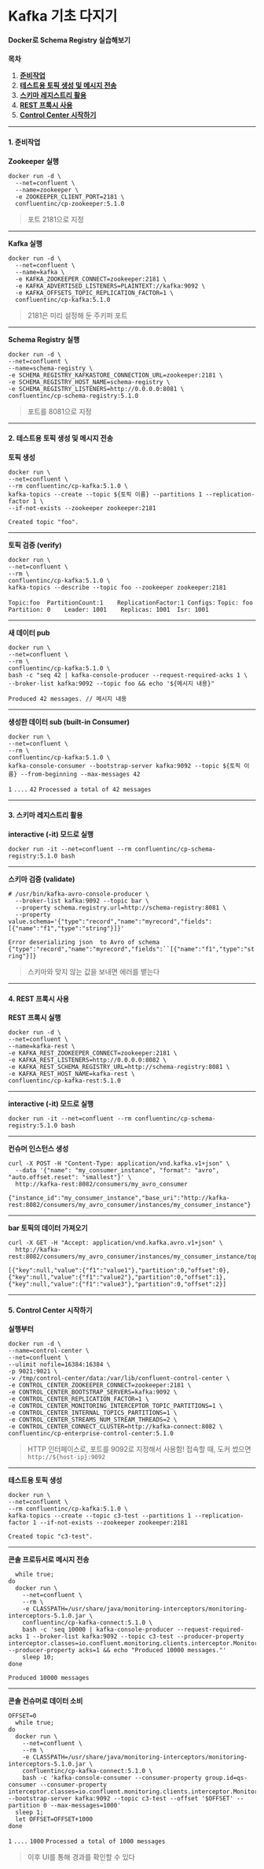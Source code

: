 # Kafka 기초 다지기

#### Docker로 Schema Registry 실습해보기

**목차**

1. [**준비작업**](#1-준비작업)
2. [**테스트용 토픽 생성 및 메시지 전송**](#-2-테스트용-토픽-생성-및-메시지-전송)
3. [**스키마 레지스트리 활용**](#3-스키마-레지스트리-활용)
4. [**REST 프록시 사용**](#3-REST-프록시-사용)
5. [**Control Center 시작하기**](#5-Control-Center-시작하기)



___

#### 1. 준비작업

**Zookeeper 실행**

```
docker run -d \
  --net=confluent \
  --name=zookeeper \
  -e ZOOKEEPER_CLIENT_PORT=2181 \
  confluentinc/cp-zookeeper:5.1.0
```
> 포트 2181으로 지정

___

**Kafka 실행**

```
docker run -d \
  --net=confluent \
  --name=kafka \
  -e KAFKA_ZOOKEEPER_CONNECT=zookeeper:2181 \
  -e KAFKA_ADVERTISED_LISTENERS=PLAINTEXT://kafka:9092 \
  -e KAFKA_OFFSETS_TOPIC_REPLICATION_FACTOR=1 \
  confluentinc/cp-kafka:5.1.0
```
> 2181은 미리 설정해 둔 주키퍼 포트

___

**Schema Registry 실행**

```
docker run -d \
--net=confluent \
--name=schema-registry \
-e SCHEMA_REGISTRY_KAFKASTORE_CONNECTION_URL=zookeeper:2181 \
-e SCHEMA_REGISTRY_HOST_NAME=schema-registry \
-e SCHEMA_REGISTRY_LISTENERS=http://0.0.0.0:8081 \
confluentinc/cp-schema-registry:5.1.0
```
> 포트를 8081으로 지정



___

#### 2. 테스트용 토픽 생성 및 메시지 전송

**토픽 생성**

```
docker run \
--net=confluent \
--rm confluentinc/cp-kafka:5.1.0 \
kafka-topics --create --topic ${토픽 이름} --partitions 1 --replication-factor 1 \
--if-not-exists --zookeeper zookeeper:2181
```
`Created topic "foo".`

___

**토픽 검증 (verify)**

```
docker run \
--net=confluent \
--rm \
confluentinc/cp-kafka:5.1.0 \
kafka-topics --describe --topic foo --zookeeper zookeeper:2181
```

`Topic:foo	PartitionCount:1	ReplicationFactor:1	Configs:`
`Topic: foo	Partition: 0	Leader: 1001	Replicas: 1001	Isr: 1001`

___

**새 데이터 pub**

```
docker run \
--net=confluent \
--rm \
confluentinc/cp-kafka:5.1.0 \
bash -c "seq 42 | kafka-console-producer --request-required-acks 1 \
--broker-list kafka:9092 --topic foo && echo '${메시지 내용}"
```

`Produced 42 messages. // 메시지 내용`

___

**생성한 데이터 sub (built-in Consumer)**

```
docker run \
--net=confluent \
--rm \
confluentinc/cp-kafka:5.1.0 \
kafka-console-consumer --bootstrap-server kafka:9092 --topic ${토픽 이름} --from-beginning --max-messages 42
```

`1`
`....`
`42`
`Processed a total of 42 messages`



___

#### 3. 스키마 레지스트리 활용

**interactive (-it) 모드로 실행**

```
docker run -it --net=confluent --rm confluentinc/cp-schema-registry:5.1.0 bash
```
___

**스키마 검증 (validate)**

```
# /usr/bin/kafka-avro-console-producer \
  --broker-list kafka:9092 --topic bar \
  --property schema.registry.url=http://schema-registry:8081 \
  --property value.schema='{"type":"record","name":"myrecord","fields":[{"name":"f1","type":"string"}]}'
```

`Error deserializing json  to Avro of schema {"type":"record","name":"myrecord","fields":``[{"name":"f1","type":"string"}]}`
> 스키마와 맞지 않는 값을 보내면 에러를 뱉는다



___

#### 4. REST 프록시 사용

**REST 프록시 실행**

```
docker run -d \
--net=confluent \
--name=kafka-rest \
-e KAFKA_REST_ZOOKEEPER_CONNECT=zookeeper:2181 \
-e KAFKA_REST_LISTENERS=http://0.0.0.0:8082 \
-e KAFKA_REST_SCHEMA_REGISTRY_URL=http://schema-registry:8081 \
-e KAFKA_REST_HOST_NAME=kafka-rest \
confluentinc/cp-kafka-rest:5.1.0
```

___

**interactive (-it) 모드로 실행**

```
docker run -it --net=confluent --rm confluentinc/cp-schema-registry:5.1.0 bash
```

___

**컨슈머 인스턴스 생성**

```
curl -X POST -H "Content-Type: application/vnd.kafka.v1+json" \
  --data '{"name": "my_consumer_instance", "format": "avro", "auto.offset.reset": "smallest"}' \
  http://kafka-rest:8082/consumers/my_avro_consumer
```

`{"instance_id":"my_consumer_instance","base_uri":"http://kafka-rest:8082/consumers/my_avro_consumer/instances/my_consumer_instance"}`

___

**bar 토픽의 데이터 가져오기**

```
curl -X GET -H "Accept: application/vnd.kafka.avro.v1+json" \
  http://kafka-rest:8082/consumers/my_avro_consumer/instances/my_consumer_instance/topics/bar
```

`[{"key":null,"value":{"f1":"value1"},"partition":0,"offset":0},{"key":null,"value":{"f1":"value2"},"partition":0,"offset":1},{"key":null,"value":{"f1":"value3"},"partition":0,"offset":2}]`



___

#### 5. Control Center 시작하기

**실행부터**

```
docker run -d \
--name=control-center \
--net=confluent \
--ulimit nofile=16384:16384 \
-p 9021:9021 \
-v /tmp/control-center/data:/var/lib/confluent-control-center \
-e CONTROL_CENTER_ZOOKEEPER_CONNECT=zookeeper:2181 \
-e CONTROL_CENTER_BOOTSTRAP_SERVERS=kafka:9092 \
-e CONTROL_CENTER_REPLICATION_FACTOR=1 \
-e CONTROL_CENTER_MONITORING_INTERCEPTOR_TOPIC_PARTITIONS=1 \
-e CONTROL_CENTER_INTERNAL_TOPICS_PARTITIONS=1 \
-e CONTROL_CENTER_STREAMS_NUM_STREAM_THREADS=2 \
-e CONTROL_CENTER_CONNECT_CLUSTER=http://kafka-connect:8082 \
confluentinc/cp-enterprise-control-center:5.1.0
```

> HTTP 인터페이스로, 포트를 9092로 지정해서 사용함!
> 접속할 때, 도커 썼으면 `http://${host-ip}:9092`

___

**테스트용 토픽 생성**

```
docker run \
--net=confluent \
--rm confluentinc/cp-kafka:5.1.0 \
kafka-topics --create --topic c3-test --partitions 1 --replication-factor 1 --if-not-exists --zookeeper zookeeper:2181
```

`Created topic "c3-test".`

___

**콘솔 프로듀서로 메시지 전송**

```
  while true;
do
  docker run \
    --net=confluent \
    --rm \
    -e CLASSPATH=/usr/share/java/monitoring-interceptors/monitoring-interceptors-5.1.0.jar \
    confluentinc/cp-kafka-connect:5.1.0 \
    bash -c 'seq 10000 | kafka-console-producer --request-required-acks 1 --broker-list kafka:9092 --topic c3-test --producer-property interceptor.classes=io.confluent.monitoring.clients.interceptor.MonitoringProducerInterceptor --producer-property acks=1 && echo "Produced 10000 messages."'
    sleep 10;
done
```

`Produced 10000 messages`

___

**콘솔 컨슈머로 데이터 소비**

```
OFFSET=0
  while true;
do
  docker run \
    --net=confluent \
    --rm \
    -e CLASSPATH=/usr/share/java/monitoring-interceptors/monitoring-interceptors-5.1.0.jar \
    confluentinc/cp-kafka-connect:5.1.0 \
    bash -c 'kafka-console-consumer --consumer-property group.id=qs-consumer --consumer-property interceptor.classes=io.confluent.monitoring.clients.interceptor.MonitoringConsumerInterceptor --bootstrap-server kafka:9092 --topic c3-test --offset '$OFFSET' --partition 0 --max-messages=1000'
  sleep 1;
  let OFFSET=OFFSET+1000
done
```

`1`
`....`
`1000`
`Processed a total of 1000 messages`

> 이후 UI를 통해 경과를 확인할 수 있다